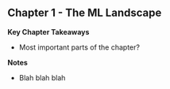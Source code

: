 ## Chapter 1 - The ML Landscape

**Key Chapter Takeaways**
- Most important parts of the chapter?

**Notes**
- Blah blah blah
<!--stackedit_data:
eyJoaXN0b3J5IjpbMzA4NjQyODMzXX0=
-->